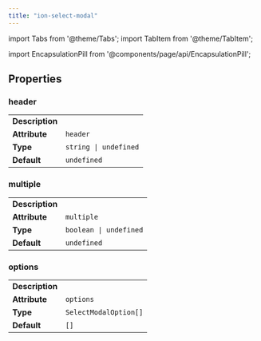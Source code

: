 ```yaml
---
title: "ion-select-modal"
---
```

import Tabs from '@theme/Tabs';
import TabItem from '@theme/TabItem';



import EncapsulationPill from '@components/page/api/EncapsulationPill';

<EncapsulationPill type="scoped" />


  
## Properties


### header

| | |
| --- | --- |
| **Description** |  |
| **Attribute** | `header` |
| **Type** | `string \| undefined` |
| **Default** | `undefined` |



### multiple

| | |
| --- | --- |
| **Description** |  |
| **Attribute** | `multiple` |
| **Type** | `boolean \| undefined` |
| **Default** | `undefined` |



### options

| | |
| --- | --- |
| **Description** |  |
| **Attribute** | `options` |
| **Type** | `SelectModalOption[]` |
| **Default** | `[]` |


